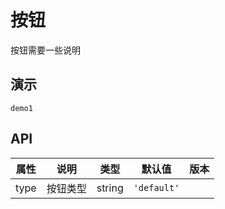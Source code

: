 # 按钮
按钮需要一些说明
## 演示
```demo
demo1
```
## API
|属性|说明|类型|默认值|版本|
|-|-|-|-|-|
|type|按钮类型|string|`'default'`||